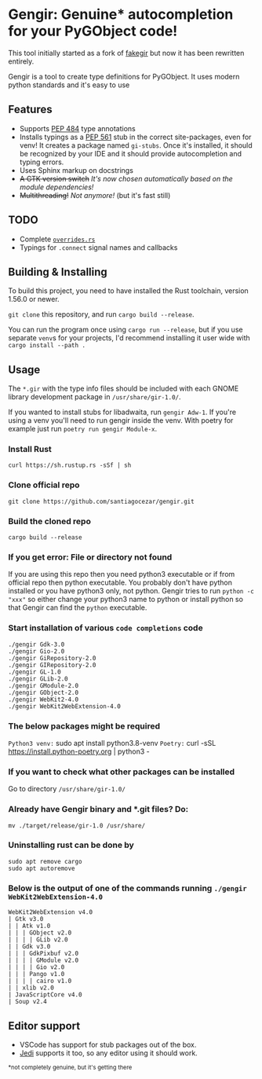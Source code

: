 # Gengir: Genuine* autocompletion for your PyGObject code!

This tool initially started as a fork of [fakegir](https://github.com/strycore/fakegir) but now it has been rewritten entirely.

Gengir is a tool to create type definitions for PyGObject. It uses modern python standards and it's easy to use 

## Features

- Supports [PEP 484](https://www.python.org/dev/peps/pep-0484/) type annotations
- Installs typings as a [PEP 561](https://www.python.org/dev/peps/pep-0561/) stub in the correct site-packages, even for venv!
  It creates a package named `gi-stubs`. Once it's installed, it should be recognized by your IDE and it should provide autocompletion and typing errors.
- Uses Sphinx markup on docstrings
- ~~A GTK version switch~~
  _It's now chosen automatically based on the module dependencies!_
- ~~Multithreading!~~
  _Not anymore!_ (but it's fast still)

## TODO

- Complete [`overrides.rs`](src/overrides.rs)
- Typings for `.connect` signal names and callbacks

## Building & Installing

To build this project, you need to have installed the Rust toolchain, version 1.56.0 or newer.

`git clone` this repository, and run `cargo build --release`.

You can run the program once using `cargo run --release`, but if you use separate `venv`s for your projects, I'd recommend installing it user wide with `cargo install --path .`


## Usage

The `*.gir` with the type info files should be included with each GNOME library development package in `/usr/share/gir-1.0/`.

If you wanted to install stubs for libadwaita, run `gengir Adw-1`. If you're using a venv you'll need to run gengir inside the venv. With poetry for example just run `poetry run gengir Module-x`.

### Install Rust
`curl https://sh.rustup.rs -sSf | sh`

### Clone official repo
`git clone https://github.com/santiagocezar/gengir.git`

### Build the cloned repo
`cargo build --release`

### If you get error: File or directory not found
If you are using this repo then you need python3 executable or if from official repo then python executable. You probably don't have python installed or you have python3 only, not python. Gengir tries to run `python -c "xxx"` so either change your python3 name to python or install python so that Gengir can find the `python` executable.

### Start installation of various `code completions` code
```./gengir Gtk-3.0
./gengir Gdk-3.0
./gengir Gio-2.0
./gengir GiRepository-2.0
./gengir GIRepository-2.0
./gengir GL-1.0
./gengir GLib-2.0
./gengir GModule-2.0
./gengir GObject-2.0
./gengir WebKit2-4.0
./gengir WebKit2WebExtension-4.0
```

### The below packages might be required
`Python3 venv:` sudo apt install python3.8-venv
`Poetry:` curl -sSL https://install.python-poetry.org | python3 -

### If you want to check what other packages can be installed
Go to directory `/usr/share/gir-1.0/`

### Already have Gengir binary and *.git files? Do:
`mv ./target/release/gir-1.0 /usr/share/`

### Uninstalling rust can be done by
```rustup self uninstall
sudo apt remove cargo
sudo apt autoremove
```

### Below is the output of one of the commands running `./gengir WebKit2WebExtension-4.0`
```creating gi-stubs tree in ~/.local/lib/python3.8/site-packages/gi-stubs
WebKit2WebExtension v4.0
| Gtk v3.0
| | Atk v1.0
| | | GObject v2.0
| | | | GLib v2.0
| | Gdk v3.0
| | | GdkPixbuf v2.0
| | | | GModule v2.0
| | | | Gio v2.0
| | | Pango v1.0
| | | | cairo v1.0
| | xlib v2.0
| JavaScriptCore v4.0
| Soup v2.4
```

## Editor support

-   VSCode has support for stub packages out of the box.
-   [Jedi](https://github.com/davidhalter/jedi) supports it too, so any editor using it should work.

<sup>*not completely genuine, but it's getting there</sup>
